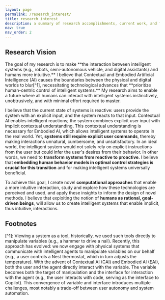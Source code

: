 ```yaml
---
layout: page
permalink: /research_interest/
title: research interest
description: a summary of research accomplishments, current work, and future directions.
nav: true
nav_order: 2
---
```

<h2 class="bibliography">Research Vision</h2>
The goal of my research is to make **the interaction between intelligent systems (e.g., robots, semi-autonomous vehicle, and digital assistants) and humans more intuitive.** I believe that Contextual and Embodied Artificial Intelligence (AI) causes the boundaries between the physical and digital worlds to blur[^1], necessitating technological advances that **prioritize human-centric control of intelligent systems.** My research aims to enable a future where all humans can interact with intelligent systems instinctively, unobtrusively, and with minimal effort required to master.

I believe that the current state of systems is reactive: users provide the system with an explicit input, and the system reacts to that input. Contextual AI enables intelligent reactions; the system combines explicit user input with implicit contextual understanding. This contextual understanding is necessary for Embodied AI, which allows intelligent systems to operate in the real world. Yet, **systems still require explicit user commands**, thereby making interactions unnatural, cumbersome, and unsatisfactory. In an ideal world, the intelligent system would not solely rely on explicit instructions from the user but could infer the user's desires from their behavior. In other words, we need to **transform systems from reactive to proactive.** I believe that **embedding human behavior models in optimal control strategies is crucial for this transition** and for making intelligent systems universally beneficial.

To achieve this goal, I create novel **computational approaches** that enable a more intuitive interaction, study and explore how these technologies are perceived and used, and apply these insights to inform the design of novel methods. I believe that exploiting the notion of **humans as rational, goal-driven beings**, will allow us to create intelligent systems that enable implicit, thus intuitive, interactions.   

<h2 class="bibliography">Footnotes</h2>
[^1]: Viewing a system as a tool, historically, we used such tools directly to manipulate variables (e.g., a hammer to drive a nail). Recently, this approach has evolved: we now engage with physical systems that communicate with intelligent agents to manipulate variables on our behalf (e.g., a user controls a Nest thermostat, which in turn adjusts the temperature). With the advent of Contextual AI (CAI) and Embodied AI (EAI), both the user and the agent directly interact with the variable. The variable becomes both the target of manipulation and the interface for interaction with the agent (e.g., the user interacts with code, serving as the interface to Copilot). This convergence of variable and interface introduces multiple challenges, most notably a trade-off between user autonomy and system automation.